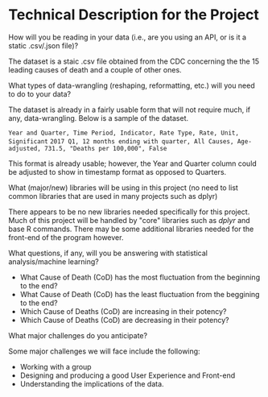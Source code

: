 # Technical Description for the Project

How will you be reading in your data (i.e., are you using an API, or is it a static .csv/.json file)?


The dataset is a staic .csv file obtained from the CDC concerning the the 15 leading causes of death and a couple of other ones.


What types of data-wrangling (reshaping, reformatting, etc.) will you need to do to your data?


The dataset is already in a fairly usable form that will not require much, if any, data-wrangling. Below is a sample of the dataset.


`Year and Quarter, Time Period, Indicator, Rate Type, Rate, Unit, Significant`
`2017 Q1, 12 months ending with quarter, All Causes, Age-adjusted, 731.5, "Deaths per 100,000", False`


This format is already usable; however, the Year and Quarter column could be adjusted to show in timestamp format as opposed to Quarters.


What (major/new) libraries will be using in this project (no need to list common libraries that are used in many projects such as dplyr)


There appears to be no new libraries needed specifically for this project. Much of this project will be handled by "core" libraries such as *dplyr* and base R commands. There may be some additional libraries needed for the front-end of the program however.


What questions, if any, will you be answering with statistical analysis/machine learning?


- What Cause of Death (CoD) has the most fluctuation from the beginning to the end?
- What Cause of Death (CoD) has the least fluctuation from the beggining to the end?
- Which Cause of Deaths (CoD) are increasing in their potency?
- Which Cause of Deaths (CoD) are decreasing in their potency?


What major challenges do you anticipate?


Some major challenges we will face include the following:
- Working with a group
- Designing and producing a good User Experience and Front-end
- Understanding the implications of the data.